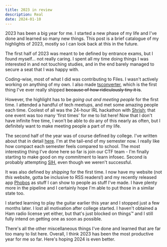 ```yaml
---
title: 2023 in review
description: Real
date: 2024-01-10
---
```


2023 has been a big year for me. I started a new phase of my life and I've done and learned so many new things. This post is a brief catalogue of my highlights of 2023, mostly so I can look back at this in the future.

The first half of 2023 was meant to be defined by entrance exams, but I found myself... not really caring. I spent all my time doing things I was interested in and not touching studies, and in the end barely managed to secure a seat that I was happy with.

Coding-wise, most of what I did was contributing to Files. I wasn't actively working on anything of my own. I also made [tsconverter](https://heftymouse.github.io/tsconverter), which is the first thing I've ever really shipped ~~because of how ridiculously tiny it is~~.

However, the highlight has to be _going out and meeting people_ for the first time. I attended a handful of tech meetups, and met some amazing people each time. Coolest of all was the 24-hour IRL hackathon with [Shrish](https://github.com/BoogieMonster1O1); that one event was too many 'first times' for me to list here! Now that I don't have infinite free time, I won't be able to do any of this nearly as often, but I definitely want to make meeting people a part of my life.

The second half of the year was of course defined by college. I've written about that in detail [here](/blog/college1). I'm at the tail-end of my semester now. I really like how compact each semester feels compared to school. The most interesting thing I've done here so far is join our CTF team - I'm finally starting to make good on my commitment to learn infosec. Second is probably attempting [SIH](https://sih.gov.in), even though we weren't successful.

It was also defined by _shipping_ for the first time. I now have my website (not _this_ website, gotta be inclusive to RSS readers!) and my recently released app [Phobos](/projects#phobos) as stuff I can show to people as stuff I've made. I have plenty more in the pipeline and I certainly hope I'm able to put those in a similar state too.

I started learning to play the guitar earlier this year and I stopped just a few months later. I lost all motivation after college started. I haven't obtained a Ham radio license yet either, but that's just blocked on things™ and I still fully intend on getting one as soon as possible.

There's all the other miscellaneous things I've done and learned that are far too many to list here. Overall, I think 2023 has been the most productive year for me so far. Here's hoping 2024 is even better.